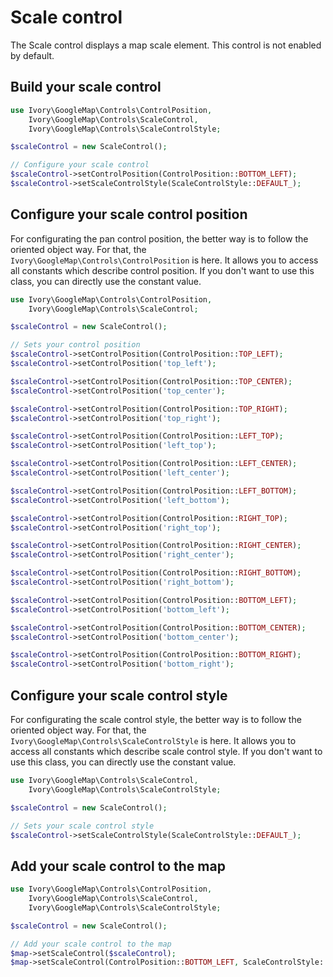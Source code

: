 # Scale control

The Scale control displays a map scale element. This control is not enabled by default.

## Build your scale control

``` php
use Ivory\GoogleMap\Controls\ControlPosition,
    Ivory\GoogleMap\Controls\ScaleControl,
    Ivory\GoogleMap\Controls\ScaleControlStyle;

$scaleControl = new ScaleControl();

// Configure your scale control
$scaleControl->setControlPosition(ControlPosition::BOTTOM_LEFT);
$scaleControl->setScaleControlStyle(ScaleControlStyle::DEFAULT_);
```

## Configure your scale control position

For configurating the pan control position, the better way is to follow the oriented object way. For that, the
``Ivory\GoogleMap\Controls\ControlPosition`` is here. It allows you to access all constants which describe control
position. If you don't want to use this class, you can directly use the constant value.

``` php
use Ivory\GoogleMap\Controls\ControlPosition,
    Ivory\GoogleMap\Controls\ScaleControl;

$scaleControl = new ScaleControl();

// Sets your control position
$scaleControl->setControlPosition(ControlPosition::TOP_LEFT);
$scaleControl->setControlPosition('top_left');

$scaleControl->setControlPosition(ControlPosition::TOP_CENTER);
$scaleControl->setControlPosition('top_center');

$scaleControl->setControlPosition(ControlPosition::TOP_RIGHT);
$scaleControl->setControlPosition('top_right');

$scaleControl->setControlPosition(ControlPosition::LEFT_TOP);
$scaleControl->setControlPosition('left_top');

$scaleControl->setControlPosition(ControlPosition::LEFT_CENTER);
$scaleControl->setControlPosition('left_center');

$scaleControl->setControlPosition(ControlPosition::LEFT_BOTTOM);
$scaleControl->setControlPosition('left_bottom');

$scaleControl->setControlPosition(ControlPosition::RIGHT_TOP);
$scaleControl->setControlPosition('right_top');

$scaleControl->setControlPosition(ControlPosition::RIGHT_CENTER);
$scaleControl->setControlPosition('right_center');

$scaleControl->setControlPosition(ControlPosition::RIGHT_BOTTOM);
$scaleControl->setControlPosition('right_bottom');

$scaleControl->setControlPosition(ControlPosition::BOTTOM_LEFT);
$scaleControl->setControlPosition('bottom_left');

$scaleControl->setControlPosition(ControlPosition::BOTTOM_CENTER);
$scaleControl->setControlPosition('bottom_center');

$scaleControl->setControlPosition(ControlPosition::BOTTOM_RIGHT);
$scaleControl->setControlPosition('bottom_right');
```

## Configure your scale control style

For configurating the scale control style, the better way is to follow the oriented object way. For that, the
``Ivory\GoogleMap\Controls\ScaleControlStyle`` is here. It allows you to access all constants which describe scale
control style. If you don't want to use this class, you can directly use the constant value.

``` php
use Ivory\GoogleMap\Controls\ScaleControl,
    Ivory\GoogleMap\Controls\ScaleControlStyle;

$scaleControl = new ScaleControl();

// Sets your scale control style
$scaleControl->setScaleControlStyle(ScaleControlStyle::DEFAULT_);
```

## Add your scale control to the map

``` php
use Ivory\GoogleMap\Controls\ControlPosition,
    Ivory\GoogleMap\Controls\ScaleControl,
    Ivory\GoogleMap\Controls\ScaleControlStyle;

$scaleControl = new ScaleControl();

// Add your scale control to the map
$map->setScaleControl($scaleControl);
$map->setScaleControl(ControlPosition::BOTTOM_LEFT, ScaleControlStyle::DEFAULT_);
```
